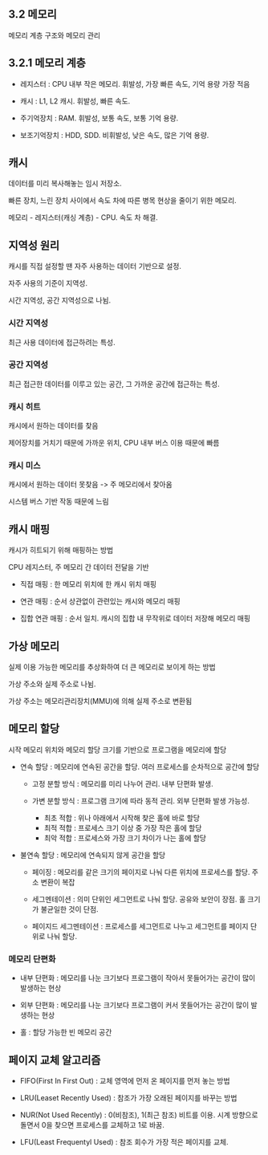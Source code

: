 ## 3.2 메모리

메모리 계층 구조와 메모리 관리

## 3.2.1 메모리 계층

- 레지스터 : CPU 내부 작은 메모리. 휘발성, 가장 빠른 속도, 기억 용량 가장 적음

- 캐시 : L1, L2 캐시. 휘발성, 빠른 속도.

- 주기억장치 : RAM. 휘발성, 보통 속도, 보통 기억 용량.

- 보조기억장치 : HDD, SDD. 비휘발성, 낮은 속도, 많은 기억 용량.

## 캐시

데이터를 미리 복사해놓는 임시 저장소.

빠른 장치, 느린 장치 사이에서 속도 차에 따른 병목 현상을 줄이기 위한 메모리.

메모리 - 레지스터(캐싱 계층) - CPU. 속도 차 해결.

## 지역성 원리

캐시를 직접 설정할 땐 자주 사용하는 데이터 기반으로 설정.

자주 사용의 기준이 지역성.

시간 지역성, 공간 지역성으로 나뉨.

### 시간 지역성

최근 사용 데이터에 접근하려는 특성.

### 공간 지역성

최근 접근한 데이터를 이루고 있는 공간, 그 가까운 공간에 접근하는 특성.

### 캐시 히트

캐시에서 원하는 데이터를 찾음

제어장치를 거치기 때문에 가까운 위치, CPU 내부 버스 이용 때문에 빠름 

### 캐시 미스

캐시에서 원하는 데이터 못찾음 -> 주 메모리에서 찾아옴

시스템 버스 기반 작동 때문에 느림

## 캐시 매핑

캐시가 히트되기 위해 매핑하는 방법

CPU 레지스터, 주 메모리 간 데이터 전달을 기반

- 직접 매핑 : 한 메모리 위치에 한 캐시 위치 매핑

- 연관 매핑 : 순서 상관없이 관련있는 캐시와 메모리 매핑

- 집합 연관 매핑 : 순서 일치. 캐시의 집합 내 무작위로 데이터 저장해 메모리 매핑

## 가상 메모리

실제 이용 가능한 메모리를 추상화하여 더 큰 메모리로 보이게 하는 방법

가상 주소와 실제 주소로 나뉨.

가상 주소는 메모리관리장치(MMU)에 의해 실제 주소로 변환됨

## 메모리 할당

시작 메모리 위치와 메모리 할당 크기를 기반으로 프로그램을 메모리에 할당

- 연속 할당 : 메모리에 연속된 공간을 할당. 여러 프로세스를 순차적으로 공간에 할당

    - 고정 분할 방식 : 메모리를 미리 나누어 관리. 내부 단편화 발생.

    - 가변 분할 방식 : 프로그램 크기에 따라 동적 관리. 외부 단편화 발생 가능성.

        - 최초 적합 : 위나 아래에서 시작해 찾은 홀에 바로 할당
        - 최적 적합 : 프로세스 크기 이상 중 가장 작은 홀에 할당
        - 최악 적합 : 프로세스와 가장 크기 차이가 나는 홀에 할당

- 불연속 할당 : 메모리에 연속되지 않게 공간을 할당

    - 페이징 : 메모리를 같은 크기의 페이지로 나눠 다른 위치에 프로세스를 할당. 주소 변환이 복잡

    - 세그멘테이션 : 의미 단위인 세그먼트로 나눠 할당. 공유와 보안이 장점. 홀 크기가 불균일한 것이 단점.

    - 페이지드 세그멘테이션 : 프로세스를 세그먼트로 나누고 세그먼트를 페이지 단위로 나눠 할당.

### 메모리 단편화

- 내부 단편화 : 메모리를 나눈 크기보다 프로그램이 작아서 못들어가는 공간이 많이 발생하는 현상

- 외부 단편화 : 메모리를 나눈 크기보다 프로그램이 커서 못들어가는 공간이 많이 발생하는 현상

- 홀 : 할당 가능한 빈 메모리 공간


## 페이지 교체 알고리즘

- FIFO(First In First Out) : 교체 영역에 먼저 온 페이지를 먼저 놓는 방법

- LRU(Leaset Recently Used) : 참조가 가장 오래된 페이지를 바꾸는 방법

- NUR(Not Used Recently) : 0(비참조), 1(최근 참조) 비트를 이용. 시계 방향으로 돌면서 0을 찾으면 프로세스를 교체하고 1로 바꿈.

- LFU(Least Frequentyl Used) : 참조 회수가 가장 적은 페이지를 교체.